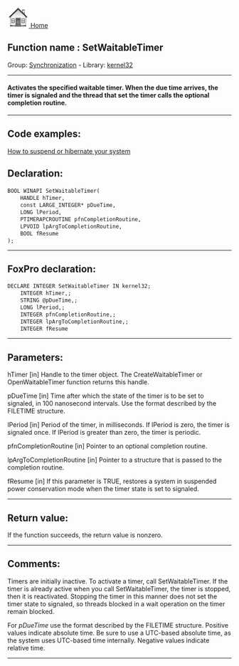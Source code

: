[<img src="../../images/home.png"> Home ](https://github.com/VFPX/Win32API)  

## Function name : SetWaitableTimer
Group: [Synchronization](../../functions_group.md#Synchronization)  -  Library: [kernel32](../../libraries.md#kernel32)  
***  


#### Activates the specified waitable timer. When the due time arrives, the timer is signaled and the thread that set the timer calls the optional completion routine.
***  


## Code examples:
[How to suspend or hibernate your system](../../samples/sample_395.md)  

## Declaration:
```foxpro  
BOOL WINAPI SetWaitableTimer(
	HANDLE hTimer,
	const LARGE_INTEGER* pDueTime,
	LONG lPeriod,
	PTIMERAPCROUTINE pfnCompletionRoutine,
	LPVOID lpArgToCompletionRoutine,
	BOOL fResume
);  
```  
***  


## FoxPro declaration:
```foxpro  
DECLARE INTEGER SetWaitableTimer IN kernel32;
	INTEGER hTimer,;
	STRING @pDueTime,;
	LONG lPeriod,;
	INTEGER pfnCompletionRoutine,;
	INTEGER lpArgToCompletionRoutine,;
	INTEGER fResume  
```  
***  


## Parameters:
hTimer 
[in] Handle to the timer object. The CreateWaitableTimer or OpenWaitableTimer function returns this handle. 

pDueTime 
[in] Time after which the state of the timer is to be set to signaled, in 100 nanosecond intervals. Use the format described by the FILETIME structure.

lPeriod 
[in] Period of the timer, in milliseconds. If lPeriod is zero, the timer is signaled once. If lPeriod is greater than zero, the timer is periodic.

pfnCompletionRoutine 
[in] Pointer to an optional completion routine. 

lpArgToCompletionRoutine 
[in] Pointer to a structure that is passed to the completion routine. 

fResume 
[in] If this parameter is TRUE, restores a system in suspended power conservation mode when the timer state is set to signaled.  
***  


## Return value:
If the function succeeds, the return value is nonzero.  
***  


## Comments:
Timers are initially inactive. To activate a timer, call SetWaitableTimer. If the timer is already active when you call SetWaitableTimer, the timer is stopped, then it is reactivated. Stopping the timer in this manner does not set the timer state to signaled, so threads blocked in a wait operation on the timer remain blocked.  
  
For <Em>pDueTime</Em> use the format described by the FILETIME structure. Positive values indicate absolute time. Be sure to use a UTC-based absolute time, as the system uses UTC-based time internally. Negative values indicate relative time.  
  
***  

